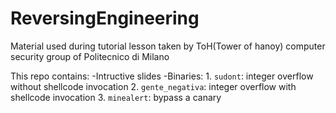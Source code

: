 ReversingEngineering
====================

Material used during tutorial lesson taken by ToH(Tower of hanoy) computer security group of Politecnico di Milano

This repo contains:
  -Intructive slides
  -Binaries:
    1. `sudont`: integer overflow without shellcode invocation
    2. `gente_negativa`: integer overflow with shellcode invocation
    3. `minealert`: bypass a canary
    
